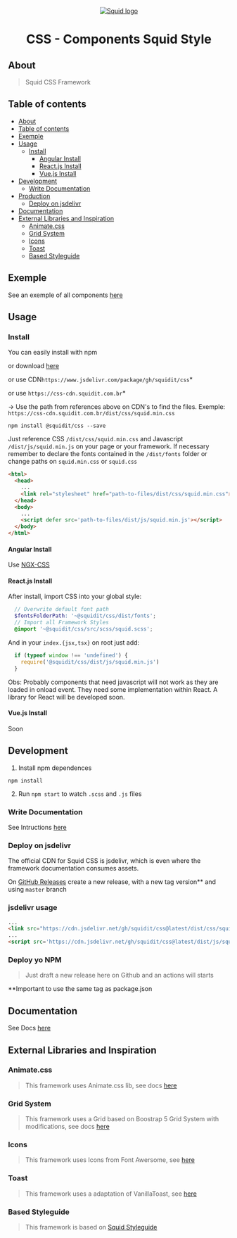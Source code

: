 <p align="center">
  <a href="https://squidit.com.br" target='_blank'>
    <img src="https://squidit.com.br/wp-content/themes/squid/assets/img/logo.svg" alt="Squid logo">
  </a>
</p>

<h1 align="center">CSS - Components Squid Style</h1>

## About

> Squid CSS Framework

## Table of contents

- [About](#about)
- [Table of contents](#table-of-contents)
- [Exemple](#exemple)
- [Usage](#usage)
  - [Install](#install)
    - [Angular Install](#angular-install)
    - [React.js Install](#reactjs-install)
    - [Vue.js Install](#vuejs-install)
- [Development](#development)
  - [Write Documentation](#write-documentation)
- [Production](#production)
  - [Deploy on jsdelivr](#deploy-on-jsdelivr)
- [Documentation](#documentation)
- [External Libraries and Inspiration](#external-libraries-and-inspiration)
  - [Animate.css](#animatecss)
  - [Grid System](#grid-system)
  - [Icons](#icons)
  - [Toast](#toast)
  - [Based Styleguide](#based-styleguide)

## Exemple

See an exemple of all components [here](https://squidit.github.io/css/)

## Usage

### Install

You can easily install with npm

or download [here](https://github.com/squidit/css/releases)

or use CDN`https://www.jsdelivr.com/package/gh/squidit/css`*

or use `https://css-cdn.squidit.com.br`*

-> Use the path from references above on CDN's to find the files. Exemple: `https://css-cdn.squidit.com.br/dist/css/squid.min.css`

`npm install @squidit/css --save`

Just reference CSS `/dist/css/squid.min.css` and Javascript `/dist/js/squid.min.js` on your page or your framework.
If necessary remember to declare the fonts contained in the `/dist/fonts` folder or change paths on `squid.min.css` or `squid.css`

```html
<html>
  <head>
    ...
    <link rel="stylesheet" href="path-to-files/dist/css/squid.min.css">
  </head>
  <body>
    ...
    <script defer src='path-to-files/dist/js/squid.min.js'></script>
  </body>
</html>
```

#### Angular Install

Use [NGX-CSS](https://github.com/squidit/ngx-css)

#### React.js Install

After install, import CSS into your global style:

```scss
  // Overwrite default font path
  $fontsFolderPath: '~@squidit/css/dist/fonts';
  // Import all Framework Styles
  @import '~@squidit/css/src/scss/squid.scss';
```

And in your `index.{jsx,tsx}` on root just add:

```js
  if (typeof window !== 'undefined') {
    require('@squidit/css/dist/js/squid.min.js')
  }
```

Obs: Probably components that need javascript will not work as they are loaded in onload event. They need some implementation within React.
A library for React will be developed soon.

#### Vue.js Install

Soon

## Development

1. Install npm dependences

`npm install`

2. Run `npm start` to watch `.scss` and `.js` files

### Write Documentation

See Intructions [here](https://github.com/squidit/css/blob/master/src/docs/README.md)

### Deploy on jsdelivr

The official CDN for Squid CSS is jsdelivr, which is even where the framework documentation consumes assets.

On [GitHub Releases](https://github.com/squidit/css/releases) create a new release, with a new tag version** and using `master` branch

### jsdelivr usage

```html
...
<link src="https://cdn.jsdelivr.net/gh/squidit/css@latest/dist/css/squid.min.css" rel=stylesheet>
...
<script src='https://cdn.jsdelivr.net/gh/squidit/css@latest/dist/js/squid.min.js'></script>
```

### Deploy yo NPM

> Just draft a new release here on Github and an actions will starts

**Important to use the same tag as package.json
## Documentation

See Docs [here](https://css.squidit.com.br)

## External Libraries and Inspiration

### Animate.css

> This framework uses Animate.css lib, see docs [here](https://animate.style/)

### Grid System

> This framework uses a Grid based on Boostrap 5 Grid System with modifications, see docs [here](https://getbootstrap.com/docs/5.0/)

### Icons

> This framework uses Icons from Font Awersome, see [here](https://fontawesome.com/)

### Toast

> This framework uses a adaptation of VanillaToast, see [here](https://github.com/talsu/vanilla-toast)

### Based Styleguide

> This framework is based on [Squid Styleguide](https://www.figma.com/file/jgIT00DpxPCgaFwxlN7BZv/PADRONIZA%C3%87%C3%83O?node-id=0%3A1)

